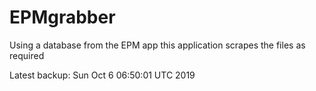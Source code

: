 # EPMgrabber
Using a database from the EPM app this application scrapes the files as required


Latest backup: Sun Oct 6 06:50:01 UTC 2019
